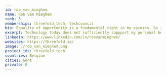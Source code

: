 ```yaml
---
id: rob_van_mieghem
name: Rob Van Mieghem
rank: 3
memberships: threefold_tech, techcouncil
bio: Equality of opportunity is a fundamental right in my opinion. So is privacy that goes beyond being a personal right as it is a necessity for democracy to function. A better world is something that starts with yourself. Technology today does not sufficiently suppport my personal believes of how a bettter world might look like, especially not how it is made available to the majority of the world population. I'm a nerd and proud of it so let's start doing what is right.
excerpt: Technology today does not sufficiently suppport my personal believes of how a bettter world might look like.
linkedin: https://www.linkedin.com/in/robvanmieghem/
websites: https://threefold.io/
image: ./rob_van_mieghem.png
project_ids: threefold_tech
countries: Belgium
cities: Gent
private: 0
---
```

